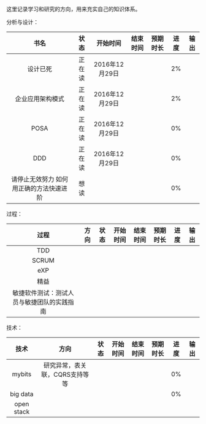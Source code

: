这里记录学习和研究的方向，用来充实自己的知识体系。

分析与设计：

|书名|状态|开始时间|结束时间|预期时长|进度|输出|
|:---:|:---:|:---:|:---:|:---:|:---:|:---:|
|设计已死|正在读|2016年12月29日|||2%||
|企业应用架构模式|正在读|2016年12月29日|||2%||
|POSA|正在读|2016年12月29日|||0%||
|DDD|正在读|2016年12月29日|||0%||
|请停止无效努力 如何用正确的方法快速进阶|想读||||0%||

过程：

|过程|方向|状态|开始时间|结束时间|预期时长|进度|输出|
|:---:|:---:|:---:|:---:|:---:|:---:|:---:|:---:|
|TDD||||||||
|SCRUM||||||||
|eXP||||||||
|精益||||||||
|敏捷软件测试：测试人员与敏捷团队的实践指南|||||||

技术：

|技术|方向|状态|开始时间|结束时间|预期时长|进度|输出|
|:---:|:---:|:---:|:---:|:---:|:---:|:---:|:---:|
|mybits|研究异常，表关联，CQRS支持等等|||||0%||
|big data||||||0%||
|open stack||||||||